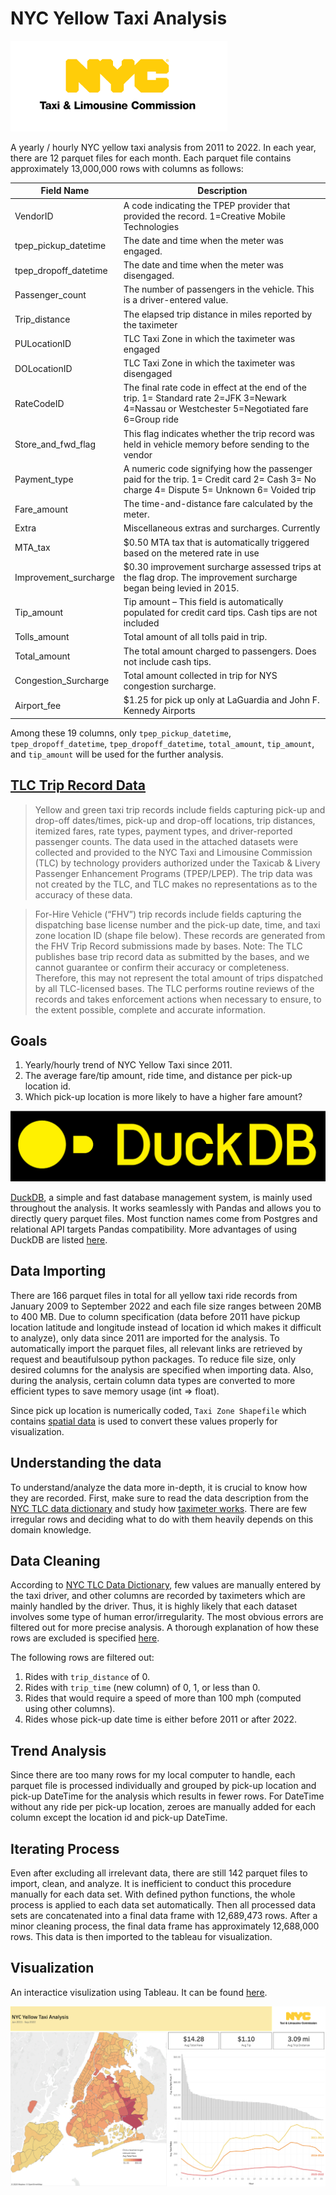 # NYC Yellow Taxi Analysis

![logo](./viz/nyc-tlc-logo.png)

A yearly / hourly NYC yellow taxi analysis from 2011 to 2022. In each year, there are 12 parquet files for each month. Each parquet file contains approximately 13,000,000 rows with columns as follows:

| Field Name | Description                                                                                                                                     |
| -----------|------------------------------------------------------------------------------------------------------------------------------------------------ |
| VendorID | A code indicating the TPEP provider that provided the record. 1=Creative Mobile Technologies                                                      |
| tpep_pickup_datetime | The date and time when the meter was engaged.                                                                                         |
| tpep_dropoff_datetime|The date and time when the meter was disengaged.                                                                                       |
| Passenger_count|The number of passengers in the vehicle. This is a driver-entered value.                                                                     |
| Trip_distance|The elapsed trip distance in miles reported by the taximeter                                                                                   |
| PULocationID|TLC Taxi Zone in which the taximeter was engaged                                                                                                |
| DOLocationID|TLC Taxi Zone in which the taximeter was disengaged                                                                                             |
| RateCodeID|The final rate code in effect at the end of the trip. 1= Standard rate 2=JFK 3=Newark 4=Nassau or Westchester 5=Negotiated fare 6=Group ride      |
| Store_and_fwd_flag|This flag indicates whether the trip record was held in vehicle memory before sending to the vendor                                       |
| Payment_type|A numeric code signifying how the passenger paid for the trip. 1= Credit card 2= Cash 3= No charge 4= Dispute 5= Unknown 6= Voided trip         |
| Fare_amount|The time-and-distance fare calculated by the meter.                                                                                              |
| Extra|Miscellaneous extras and surcharges. Currently                                                                                                         |
| MTA_tax|$0.50 MTA tax that is automatically triggered based on the metered rate in use                                                                       |
| Improvement_surcharge|$0.30 improvement surcharge assessed trips at the flag drop. The improvement surcharge began being levied in 2015.                     |
| Tip_amount|Tip amount – This field is automatically populated for credit card tips. Cash tips are not included                                               |
| Tolls_amount|Total amount of all tolls paid in trip.                                                                                                         |
| Total_amount|The total amount charged to passengers. Does not include cash tips.                                                                             |
| Congestion_Surcharge|Total amount collected in trip for NYS congestion surcharge.                                                                            |
| Airport_fee|$1.25 for pick up only at LaGuardia and John F. Kennedy Airports                                                                                 |

Among these 19 columns, only `tpep_pickup_datetime`, `tpep_dropoff_datetime`, `tpep_dropoff_datetime`, `total_amount`, `tip_amount`, and `tip_amount` will be used for the further analysis.

## [TLC Trip Record Data](https://www.nyc.gov/site/tlc/about/tlc-trip-record-data.page)

> Yellow and green taxi trip records include fields capturing pick-up and drop-off dates/times, pick-up and drop-off locations, trip distances, itemized fares, rate types, payment types, and driver-reported passenger counts. The data used in the attached datasets were collected and provided to the NYC Taxi and Limousine Commission (TLC) by technology providers authorized under the Taxicab & Livery Passenger Enhancement Programs (TPEP/LPEP). The trip data was not created by the TLC, and TLC makes no representations as to the accuracy of these data.

> For-Hire Vehicle (“FHV”) trip records include fields capturing the dispatching base license number and the pick-up date, time, and taxi zone location ID (shape file below). These records are generated from the FHV Trip Record submissions made by bases. Note: The TLC publishes base trip record data as submitted by the bases, and we cannot guarantee or confirm their accuracy or completeness. Therefore, this may not represent the total amount of trips dispatched by all TLC-licensed bases. The TLC performs routine reviews of the records and takes enforcement actions when necessary to ensure, to the extent possible, complete and accurate information.

## Goals

1. Yearly/hourly trend of NYC Yellow Taxi since 2011.
2. The average fare/tip amount, ride time, and distance per pick-up location id.
3. Which pick-up location is more likely to have a higher fare amount?

![duck-logo](./viz/duckdb-logo.png)

[DuckDB](https://duckdb.org/), a simple and fast database management system, is mainly used throughout the analysis. It works seamlessly with Pandas and allows you to directly query parquet files. Most function names come from Postgres and relational API targets Pandas compatibility. More advantages of using DuckDB are listed [here](https://alex-monahan.github.io/2021/08/22/Python_and_SQL_Better_Together.html).

## Data Importing

There are 166 parquet files in total for all yellow taxi ride records from January 2009 to September 2022 and each file size ranges between 20MB to 400 MB. Due to column specification (data before 2011 have pickup location latitude and longitude instead of location id which makes it difficult to analyze), only data since 2011 are imported for the analysis. To automatically import the parquet files, all relevant links are retrieved by request and beautifulsoup python packages. To reduce file size, only desired columns for the analysis are specified when importing data. Also, during the analysis, certain column data types are converted to more efficient types to save memory usage (int => float). 

Since pick up location is numerically coded, `Taxi Zone Shapefile` which contains [spatial data](https://d37ci6vzurychx.cloudfront.net/misc/taxi_zones.zip) is used to convert these values properly for visualization.

## Understanding the data

To understand/analyze the data more in-depth, it is crucial to know how they are recorded. First, make sure to read the data description from the [NYC TLC data dictionary](https://www.nyc.gov/assets/tlc/downloads/pdf/data_dictionary_trip_records_yellow.pdf)
and study how [taximeter works](https://www.staxi.nl/en/how-taximeters-work/#:~:text=How%20a%20taximeter%20works,taxi%20travels%20a%20certain%20distance.). There are few irregular rows and deciding what to do with them heavily depends on this domain knowledge. 

## Data Cleaning

According to [NYC TLC Data Dictionary](https://www.nyc.gov/assets/tlc/downloads/pdf/data_dictionary_trip_records_yellow.pdf), few values are manually entered by the taxi driver, and other columns are recorded by taximeters which are mainly handled by the driver. Thus, it is highly likely that each dataset involves some type of human error/irregularity. The most obvious errors are filtered out for more precise analysis. A thorough explanation of how these rows are excluded is specified [here](./preprocess.ipynb).

The following rows are filtered out:

1. Rides with `trip_distance` of 0.
2. Rides with `trip_time` (new column) of 0, 1, or less than 0.
3. Rides that would require a speed of more than 100 mph (computed using other columns).
4. Rides whose pick-up date time is either before 2011 or after 2022.

## Trend Analysis

Since there are too many rows for my local computer to handle, each parquet file is processed individually and grouped by pick-up location and pick-up DateTime for the analysis which results in fewer rows. For DateTime without any ride per pick-up location, zeroes are manually added for each column except the location id and pick-up DateTime.

## Iterating Process

Even after excluding all irrelevant data, there are still 142 parquet files to import, clean, and analyze. It is inefficient to conduct this procedure manually for each data set. With defined python functions, the whole process is applied to each data set automatically. Then all processed data sets are concatenated into a final data frame with 12,689,473 rows. After a minor cleaning process, the final data frame has approximately 12,688,000 rows. This data is then imported to the tableau for visualization.

## Visualization

An interactice visulization using Tableau. It can be found [here](https://public.tableau.com/app/profile/junhyeok.park/viz/NYCYellowTaxi_16721581629340/NYCTraffic).

![viz-1](./viz/viz-1.png)